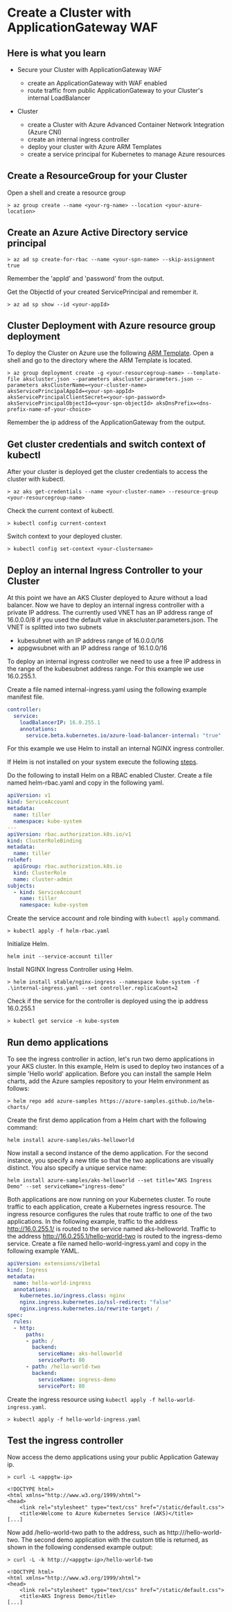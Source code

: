 # Create a Cluster with ApplicationGateway WAF

## Here is what you learn ##

- Secure your Cluster with ApplicationGateway WAF
  - create an ApplicationGateway with WAF enabled
  - route traffic from public ApplicationGateway to your Cluster's internal LoadBalancer

- Cluster
  - create a Cluster with Azure Advanced Container Network Integration (Azure CNI)
  - create an internal ingress controller
  - deploy your cluster with Azure ARM Templates
  - create a service principal for Kubernetes to manage Azure resources

## Create a ResourceGroup for your Cluster ##

Open a shell and create a resource group

```Shell
> az group create --name <your-rg-name> --location <your-azure-location>
```

## Create an Azure Active Directory service principal

```Shell
> az ad sp create-for-rbac --name <your-spn-name> --skip-assignment true
```
Remember the 'appId' and 'password' from the output.

Get the ObjectId of your created ServicePrincipal and remember it.

```Shell
> az ad sp show --id <your-appId>
```

## Cluster Deployment with Azure resource group deployment ##

To deploy the Cluster on Azure use the following [ARM Template](hints/arm-templates/challenge-applicationgateway/akscluster.json).
Open a shell and go to the directory where the ARM Template is located. 

```Shell
> az group deployment create -g <your-resourcegroup-name> --template-file akscluster.json --parameters akscluster.parameters.json --parameters aksClusterName=<your-cluster-name> aksServicePrincipalAppId=<your-spn-appId> aksServicePrincipalClientSecret=<your-spn-password> aksServicePrincipalObjectId=<your-spn-objectId> aksDnsPrefix=<dns-prefix-name-of-your-choice>
``` 

Remember the ip address of the ApplicationGateway from the output.


## Get cluster credentials and switch context of kubectl ##

After your cluster is deployed get the cluster credentials to access the cluster with kubectl.

```Shell
> az aks get-credentials --name <your-cluster-name> --resource-group <your-resourcegroup-name>
```

Check the current context of kubectl.

```Shell
> kubectl config current-context
```

Switch context to your deployed cluster.

```Shell
> kubectl config set-context <your-clustername>
```

## Deploy an internal Ingress Controller to your Cluster ##

At this point we have an AKS Cluster deployed to Azure without a load balancer.
Now we have to deploy an internal ingress controller with a private IP address.
The currently used VNET has an IP address range of 16.0.0.0/8 if you used the default value in akscluster.parameters.json.
The VNET is splitted into two subnets
- kubesubnet with an IP address range of 16.0.0.0/16
- appgwsubnet with an IP address range of 16.1.0.0/16

To deploy an internal ingress controller we need to use a free IP address in the range of the kubesubnet address range.
For this example we use 16.0.255.1.

Create a file named internal-ingress.yaml using the following example manifest file.

```yaml
controller:
  service:
    loadBalancerIP: 16.0.255.1
    annotations:
      service.beta.kubernetes.io/azure-load-balancer-internal: "true"
```

For this example we use Helm to install an internal NGINX ingress controller.

If Helm is not installed on your system execute the following [steps](https://docs.helm.sh/using_helm/#installing-helm).

Do the following to install Helm on a RBAC enabled Cluster.
Create a file named helm-rbac.yaml and copy in the following yaml.

```yaml
apiVersion: v1
kind: ServiceAccount
metadata:
  name: tiller
  namespace: kube-system
---
apiVersion: rbac.authorization.k8s.io/v1
kind: ClusterRoleBinding
metadata:
  name: tiller
roleRef:
  apiGroup: rbac.authorization.k8s.io
  kind: ClusterRole
  name: cluster-admin
subjects:
  - kind: ServiceAccount
    name: tiller
    namespace: kube-system
```

Create the service account and role binding with ```kubectl apply``` command.

```Shell
> kubectl apply -f helm-rbac.yaml
```

Initialize Helm.

```Shell
helm init --service-account tiller
```

Install NGINX Ingress Controller using Helm.

```Shell
> helm install stable/nginx-ingress --namespace kube-system -f .\internal-ingress.yaml --set controller.replicaCount=2
```

Check if the service for the controller is deployed using the ip address 16.0.255.1

```Shell
> kubectl get service -n kube-system
```

## Run demo applications ##

To see the ingress controller in action, let's run two demo applications in your AKS cluster. In this example, Helm is used to deploy two instances of a simple 'Hello world' application.
Before you can install the sample Helm charts, add the Azure samples repository to your Helm environment as follows:

```Shell
> helm repo add azure-samples https://azure-samples.github.io/helm-charts/
```

Create the first demo application from a Helm chart with the following command:

```Shell
helm install azure-samples/aks-helloworld
```

Now install a second instance of the demo application. For the second instance, you specify a new title so that the two applications are visually distinct. You also specify a unique service name:

```Shell
helm install azure-samples/aks-helloworld --set title="AKS Ingress Demo" --set serviceName="ingress-demo"
```

Both applications are now running on your Kubernetes cluster. To route traffic to each application, create a Kubernetes ingress resource. The ingress resource configures the rules that route traffic to one of the two applications. 
In the following example, traffic to the address http://16.0.255.1/ is routed to the service named aks-helloworld. Traffic to the address http://16.0.255.1/hello-world-two is routed to the ingress-demo service.
Create a file named hello-world-ingress.yaml and copy in the following example YAML.

```yaml
apiVersion: extensions/v1beta1
kind: Ingress
metadata:
  name: hello-world-ingress
  annotations:
    kubernetes.io/ingress.class: nginx
    nginx.ingress.kubernetes.io/ssl-redirect: "false"
    nginx.ingress.kubernetes.io/rewrite-target: /
spec:
  rules:
  - http:
      paths:
      - path: /
        backend:
          serviceName: aks-helloworld
          servicePort: 80
      - path: /hello-world-two
        backend:
          serviceName: ingress-demo
          servicePort: 80
```

Create the ingress resource using ```kubectl apply -f hello-world-ingress.yaml```.

```Shell
> kubectl apply -f hello-world-ingress.yaml
```

## Test the ingress controller ##

Now access the demo applications using your public Application Gateway ip.

```Shell
> curl -L <appgtw-ip>

<!DOCTYPE html>
<html xmlns="http://www.w3.org/1999/xhtml">
<head>
    <link rel="stylesheet" type="text/css" href="/static/default.css">
    <title>Welcome to Azure Kubernetes Service (AKS)</title>
[...]
```

Now add /hello-world-two path to the address, such as http://<appgtw-ip>/hello-world-two. The second demo application with the custom title is returned, as shown in the following condensed example output:

```
> curl -L -k http://<appgtw-ip>/hello-world-two

<!DOCTYPE html>
<html xmlns="http://www.w3.org/1999/xhtml">
<head>
    <link rel="stylesheet" type="text/css" href="/static/default.css">
    <title>AKS Ingress Demo</title>
[...]
```